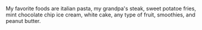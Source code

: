 My favorite foods are italian pasta, my grandpa's steak, sweet potatoe fries, mint chocolate chip ice cream, white cake, any type of fruit, smoothies, and peanut butter. 
